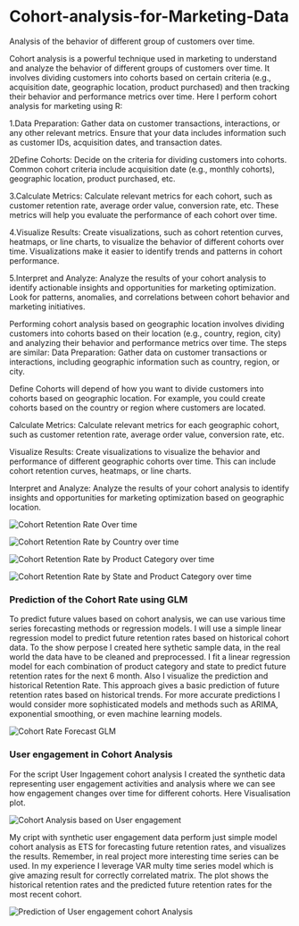 # Cohort-analysis-for-Marketing-Data
Analysis of the behavior of different group of customers over time.

Cohort analysis is a powerful technique used in marketing to understand and analyze the behavior of different groups of customers over time. It involves dividing customers into cohorts based on certain criteria (e.g., acquisition date, geographic location, product purchased) and then tracking their behavior and performance metrics over time.
Here I perform cohort analysis for marketing using R:

1.Data Preparation: Gather data on customer transactions, interactions, or any other relevant metrics. Ensure that your data includes information such as customer IDs, acquisition dates, and transaction dates.

2Define Cohorts: Decide on the criteria for dividing customers into cohorts. Common cohort criteria include acquisition date (e.g., monthly cohorts), geographic location, product purchased, etc.

3.Calculate Metrics: Calculate relevant metrics for each cohort, such as customer retention rate, average order value, conversion rate, etc. These metrics will help you evaluate the performance of each cohort over time.

4.Visualize Results: Create visualizations, such as cohort retention curves, heatmaps, or line charts, to visualize the behavior of different cohorts over time. Visualizations make it easier to identify trends and patterns in cohort performance.

5.Interpret and Analyze: Analyze the results of your cohort analysis to identify actionable insights and opportunities for marketing optimization. Look for patterns, anomalies, and correlations between cohort behavior and marketing initiatives.

Performing cohort analysis based on geographic location involves dividing customers into cohorts based on their location (e.g., country, region, city) and analyzing their behavior and performance metrics over time.
The steps are similar:
Data Preparation: Gather data on customer transactions or interactions, including geographic information such as country, region, or city.

Define Cohorts will depend of how you want to divide customers into cohorts based on geographic location. For example, you could create cohorts based on the country or region where customers are located.

Calculate Metrics: Calculate relevant metrics for each geographic cohort, such as customer retention rate, average order value, conversion rate, etc.

Visualize Results: Create visualizations to visualize the behavior and performance of different geographic cohorts over time. This can include cohort retention curves, heatmaps, or line charts.

Interpret and Analyze: Analyze the results of your cohort analysis to identify insights and opportunities for marketing optimization based on geographic location.

![Cohort Retention Rate Over time](https://github.com/IrinaMax/Cohort-analysis-for-Marketing-Data/assets/16123495/bead2af4-576b-44ed-a21c-aa6983846413)

![Cohort Retention Rate by Country over time](https://github.com/IrinaMax/Cohort-analysis-for-Marketing-Data/assets/16123495/693264d7-70a5-468c-ad28-9f3497c598c2)

![Cohort Retention Rate by Product Category over time](https://github.com/IrinaMax/Cohort-analysis-for-Marketing-Data/assets/16123495/6870215c-487b-43e0-875f-5b85dc28ba32)

![Cohort Retention Rate by State and Product Category over time](https://github.com/IrinaMax/Cohort-analysis-for-Marketing-Data/assets/16123495/7ba264ae-1dba-46c2-919c-7d3798a6b7e8)

### Prediction of the Cohort Rate using GLM
To predict future values based on cohort analysis, we can use various time series forecasting methods or regression models. I will use a simple linear regression model to predict future retention rates based on historical cohort data.
To the show perpose I created here sythetic sample data, in the real world the data have to be cleaned and preprocessed. I fit a linear regression model for each combination of product category and state to predict future retention rates for the next 6 month. Also I visualize the  prediction and historical Retention Rate.
This approach gives a basic prediction of future retention rates based on historical trends. For more accurate predictions I would consider more sophisticated models and methods such as ARIMA, exponential smoothing, or even machine learning models.

![Cohort Rate Forecast GLM](https://github.com/IrinaMax/Cohort-analysis-for-Marketing-Data/assets/16123495/8e5410f4-90bf-49be-8da7-52724ed56c3a)

### User engagement in Cohort Analysis

For the script User Ingagement cohort analysis I created the synthetic data  representing user engagement activities and analysis where we can see how engagement changes over time for different cohorts.
Here Visualisation plot.

![Cohort Analysis based on User engagement](https://github.com/IrinaMax/Cohort-analysis-for-Marketing-Data/assets/16123495/a785eca2-626d-4263-a40b-c2321f6f9348)

My cript with synthetic user engagement data perform just simple model cohort analysis as ETS for forecasting future 
retention rates, and visualizes the results. Remember, in real project more interesting  time series can be used.
In my experience I leverage VAR multy time series model which is give amazing result for correctly correlated matrix.
The plot shows the historical retention rates and the predicted future retention rates for the most recent cohort.

![Prediction of User engagement cohort Analysis](https://github.com/IrinaMax/Cohort-analysis-for-Marketing-Data/assets/16123495/3d0d5235-9df0-4ad0-876e-d2f94814bbe3)
